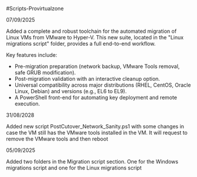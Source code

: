 #Scripts-Provirtualzone

07/09/2025

Added a complete and robust toolchain for the automated migration of Linux VMs from VMware to Hyper-V. This new suite, located in the "Linux migrations script" folder, provides a full end-to-end workflow.

Key features include:
- Pre-migration preparation (network backup, VMware Tools removal, safe GRUB modification).
- Post-migration validation with an interactive cleanup option.
- Universal compatibility across major distributions (RHEL, CentOS, Oracle Linux, Debian) and versions (e.g., EL6 to EL9).
- A PowerShell front-end for automating key deployment and remote execution.

31/08/2028

Added new script PostCutover_Network_Sanity.ps1 with some changes in
 case the VM still has the VMware tools installed in the VM. It will 
request to remove the VMware tools and then reboot

05/09/2025

Added two folders in the Migration script section. One for the Windows migrations script and one for the Linux migrations script
```


